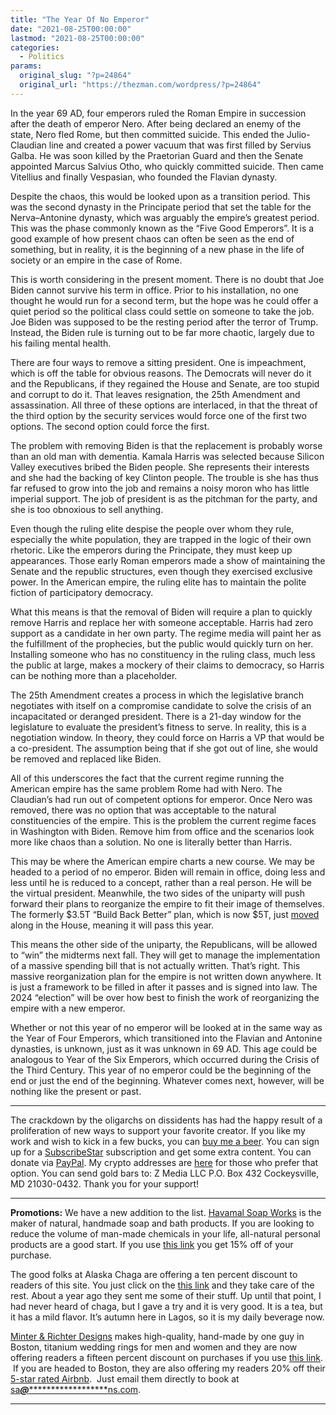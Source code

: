```yaml
---
title: "The Year Of No Emperor"
date: "2021-08-25T00:00:00"
lastmod: "2021-08-25T00:00:00"
categories:
  - Politics
params:
  original_slug: "?p=24864"
  original_url: "https://thezman.com/wordpress/?p=24864"
---
```


In the year 69 AD, four emperors ruled the Roman Empire in succession
after the death of emperor Nero. After being declared an enemy of the
state, Nero fled Rome, but then committed suicide. This ended the
Julio-Claudian line and created a power vacuum that was first filled by
Servius Galba. He was soon killed by the Praetorian Guard and then the
Senate appointed Marcus Salvius Otho, who quickly committed suicide.
Then came Vitellius and finally Vespasian, who founded the Flavian
dynasty.

Despite the chaos, this would be looked upon as a transition period.
This was the second dynasty in the Principate period that set the table
for the Nerva–Antonine dynasty, which was arguably the empire’s greatest
period. This was the phase commonly known as the “Five Good Emperors”.
It is a good example of how present chaos can often be seen as the end
of something, but in reality, it is the beginning of a new phase in the
life of society or an empire in the case of Rome.

This is worth considering in the present moment. There is no doubt that
Joe Biden cannot survive his term in office. Prior to his installation,
no one thought he would run for a second term, but the hope was he could
offer a quiet period so the political class could settle on someone to
take the job. Joe Biden was supposed to be the resting period after the
terror of Trump. Instead, the Biden rule is turning out to be far more
chaotic, largely due to his failing mental health.

There are four ways to remove a sitting president. One is impeachment,
which is off the table for obvious reasons. The Democrats will never do
it and the Republicans, if they regained the House and Senate, are too
stupid and corrupt to do it. That leaves resignation, the 25th Amendment
and assassination. All three of these options are interlaced, in that
the threat of the third option by the security services would force one
of the first two options. The second option could force the first.

The problem with removing Biden is that the replacement is probably
worse than an old man with dementia. Kamala Harris was selected because
Silicon Valley executives bribed the Biden people. She represents their
interests and she had the backing of key Clinton people. The trouble is
she has thus far refused to grow into the job and remains a noisy moron
who has little imperial support. The job of president is as the pitchman
for the party, and she is too obnoxious to sell anything.

Even though the ruling elite despise the people over whom they rule,
especially the white population, they are trapped in the logic of their
own rhetoric. Like the emperors during the Principate, they must keep up
appearances. Those early Roman emperors made a show of maintaining the
Senate and the republic structures, even though they exercised exclusive
power. In the American empire, the ruling elite has to maintain the
polite fiction of participatory democracy.

What this means is that the removal of Biden will require a plan to
quickly remove Harris and replace her with someone acceptable. Harris
had zero support as a candidate in her own party. The regime media will
paint her as the fulfillment of the prophecies, but the public would
quickly turn on her. Installing someone who has no constituency in the
ruling class, much less the public at large, makes a mockery of their
claims to democracy, so Harris can be nothing more than a placeholder.

The 25th Amendment creates a process in which the legislative branch
negotiates with itself on a compromise candidate to solve the crisis of
an incapacitated or deranged president. There is a 21-day window for the
legislature to evaluate the president’s fitness to serve. In reality,
this is a negotiation window. In theory, they could force on Harris a VP
that would be a co-president. The assumption being that if she got out
of line, she would be removed and replaced like Biden.

All of this underscores the fact that the current regime running the
American empire has the same problem Rome had with Nero. The Claudian’s
had run out of competent options for emperor. Once Nero was removed,
there was no option that was acceptable to the natural constituencies of
the empire. This is the problem the current regime faces in Washington
with Biden. Remove him from office and the scenarios look more like
chaos than a solution. No one is literally better than Harris.

This may be where the American empire charts a new course. We may be
headed to a period of no emperor. Biden will remain in office, doing
less and less until he is reduced to a concept, rather than a real
person. He will be the virtual president. Meanwhile, the two sides of
the uniparty will push forward their plans to reorganize the empire to
fit their image of themselves. The formerly $3.5T “Build Back Better”
plan, which is now $5T, just
[moved](https://news.yahoo.com/house-democrats-advance-bidens-almost-204659880.html?fr=sycsrp_catchall)
along in the House, meaning it will pass this year.

This means the other side of the uniparty, the Republicans, will be
allowed to “win” the midterms next fall. They will get to manage the
implementation of a massive spending bill that is not actually written.
That’s right. This massive reorganization plan for the empire is not
written down anywhere. It is just a framework to be filled in after it
passes and is signed into law. The 2024 “election” will be over how best
to finish the work of reorganizing the empire with a new emperor.

Whether or not this year of no emperor will be looked at in the same way
as the Year of Four Emperors, which transitioned into the Flavian and
Antonine dynasties, is unknown, just as it was unknown in 69 AD. This
age could be analogous to Year of the Six Emperors, which occurred
during the Crisis of the Third Century. This year of no emperor could be
the beginning of the end or just the end of the beginning. Whatever
comes next, however, will be nothing like the present or past.

------------------------------------------------------------------------

The crackdown by the oligarchs on dissidents has had the happy result of
a proliferation of new ways to support your favorite creator. If you
like my work and wish to kick in a few bucks, you can
<a href="https://www.buymeacoffee.com/mujolulu" rel="noopener"
target="_blank">buy me a beer</a>. You can sign up for a
<a href="https://www.subscribestar.com/the-z-blog" rel="noopener"
target="_blank">SubscribeStar</a> subscription and get some extra
content. You can donate via <a
href="https://www.paypal.com/donate/?cmd=_s-xclick&amp;hosted_button_id=UDAS2Q8JYA6CN&amp;source=url"
rel="noopener" target="_blank">PayPal</a>. My crypto addresses are
<a href="https://thezman.com/wordpress/?page_id=22713" rel="noopener"
target="_blank">here</a> for those who prefer that option. You can send
gold bars to: Z Media LLC P.O. Box 432 Cockeysville, MD 21030-0432.
Thank you for your support!

------------------------------------------------------------------------

**Promotions:** We have a new addition to the list.
<a href="https://havamalsoapworks.com/" rel="noopener"
target="_blank">Havamal Soap Works</a> is the maker of natural, handmade
soap and bath products. If you are looking to reduce the volume of
man-made chemicals in your life, all-natural personal products are a
good start. If you use
<a href="https://havamalsoapworks.com/discount/ZMAN" rel="noopener"
target="_blank">this link</a> you get 15% off of your purchase.

The good folks at Alaska Chaga are offering a ten percent discount to
readers of this site. You just click on the
<a href="https://alaskachaga.us/discount/ZMAN" rel="noopener noreferrer"
target="_blank">this link</a> and they take care of the rest. About a
year ago they sent me some of their stuff. Up until that point, I had
never heard of chaga, but I gave a try and it is very good. It is a tea,
but it has a mild flavor. It’s autumn here in Lagos, so it is my daily
beverage now.

<a href="https://www.minterandrichterdesigns.com/"
rel="noreferrer nofollow noopener" target="_blank">Minter &amp; Richter
Designs</a> makes high-quality, hand-made by one guy in Boston, titanium
wedding rings for men and women and they are now offering readers a
fifteen percent discount on purchases if you use
<a href="https://www.minterandrichterdesigns.com/discount/ZMAN"
rel="noreferrer nofollow noopener" target="_blank">this link</a>. 
 <span class="highlight"><span class="colour"><span class="font"><span class="size">If
you are headed to Boston, they are also offering my readers 20% off
their <a
href="https://www.airbnb.com/users/7988017/listings?user_id=7988017&amp;s=3"
rel="noopener noreferrer" target="_blank">5-star rated Airbnb</a>.  Just
email them directly to book at
<a href="mailto:sa***@*********************ns.com"
data-original-string="jJCL2cJgFQNTthffELiixg==cb7gGSxg16nvX8oMps/GgRMnZQDeuA3cecStAFPwaDKKFYf8XD52L5PicxpmIlfvm3a"><span
class="apbct-email-encoder"
data-original-string="RObDGoNwE+4TnZb8qI4MWQ==cb7xmIfbwAPZR8yo9iCSSmcXVRVJjqkpiInniMpPqpIF0dmrgJ/F71F6cMGz+lCTcnP"
title="This contact has been encoded by Anti-Spam by CleanTalk. Click to decode. To finish the decoding make sure that JavaScript is enabled in your browser.">sa<span
class="apbct-blur">***</span>@<span
class="apbct-blur">*********************</span>ns.com</span></a>.</span></span></span></span>

------------------------------------------------------------------------
